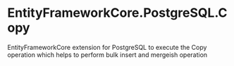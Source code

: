 # EntityFrameworkCore.PostgreSQL.Copy
EntityFrameworkCore extension for PostgreSQL to execute the Copy operation which helps to perform bulk insert and mergeish operation
